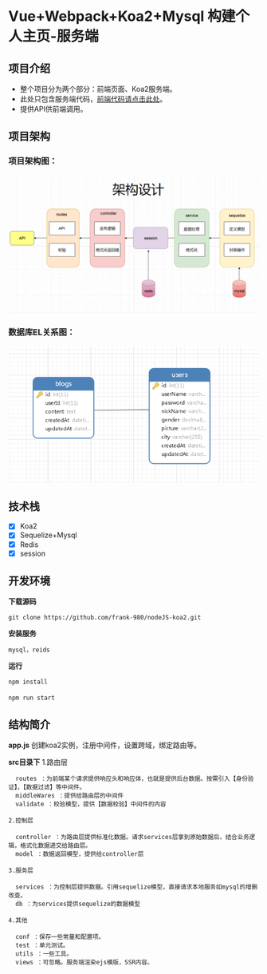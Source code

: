 # Vue+Webpack+Koa2+Mysql 构建个人主页-服务端


## 项目介绍

- 整个项目分为两个部分：前端页面、Koa2服务端。
- 此处只包含服务端代码，[前端代码请点击此处](https://github.com/frank-980/webpack-vue)。
- 提供API供前端调用。

## 项目架构

  ### 项目架构图：

![服务层→控制层→路由层→API](https://raw.githubusercontent.com/frank-980/nodeJS-koa2/master/frameDesign.png)

  ### 数据库EL关系图：

![EL关系图](https://raw.githubusercontent.com/frank-980/nodeJS-koa2/master/dbModel.png)

## 技术栈
- [x] Koa2
- [x] Sequelize+Mysql
- [x] Redis
- [x] session

## 开发环境

  **下载源码** 

    git clone https://github.com/frank-980/nodeJS-koa2.git

  **安装服务**

    mysql，reids

  **运行** 

    npm install  

    npm run start 

## 结构简介 

  **app.js**
    创建koa2实例，注册中间件，设置跨域，绑定路由等。

  **src目录下** 
    1.路由层

      routes ：为前端某个请求提供响应头和响应体，也就是提供后台数据。按需引入【身份验证】，【数据过滤】等中间件。
      middleWares ：提供给路由层的中间件
      validate ：校验模型，提供【数据校验】中间件的内容

    2.控制层

      controller ：为路由层提供标准化数据。请求services层拿到原始数据后，结合业务逻辑，格式化数据递交给路由层。
      model ：数据返回模型，提供给controller层

    3.服务层

      services ：为控制层提供数据。引用sequelize模型，直接请求本地服务如mysql的增删改查。
      db ：为services提供sequelize的数据模型

    4.其他

      conf ：保存一些常量和配置项。
      test ：单元测试。
      utils ：一些工具。
      views ：可忽略。服务端渲染ejs模版，SSR内容。

